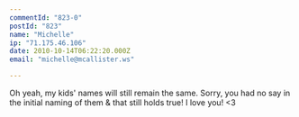 ```yaml
---
commentId: "823-0"
postId: "823"
name: "Michelle"
ip: "71.175.46.106"
date: 2010-10-14T06:22:20.000Z
email: "michelle@mcallister.ws"

---
```

<p>Oh yeah, my kids' names will still remain the same.  Sorry, you had no say in the initial naming of them &amp; that still holds true!  I love you! &lt;3</p>